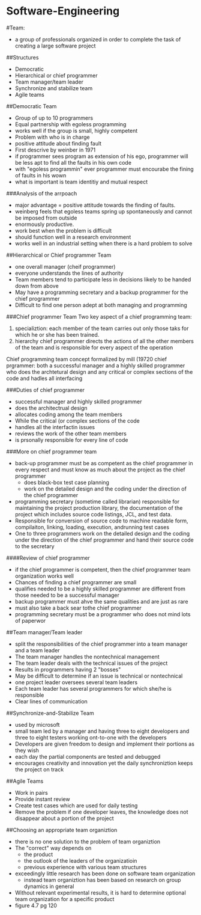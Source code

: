 # Software-Engineering

#Team:
- a group of professionals organized in order to complete the task of creating a large software project

##Structures
- Democratic 
- Hierarchical or chief programmer
- Team manager/team leader 
- Synchronize and stabilize team
- Agile teams

##Democratic Team
- Group of up to 10 programmers
- Equal partnership with egoless programming
- works well if the group is small, highly competent
- Problem with who is in charge
- positive attitude about finding fault
- First descrive by weinber in 1971
- if programmer sees program as extension of his ego, programmer will be less apt to find all the faults in his own code
- with "egoless programmin" ever programmer must encourabe the fining of faults in his wown
- what is important is team identitiy and mutual respect


###Analysis of the arrpoach
- major advantage = positive attitude towards the finding of faults.
- weinberg feels that egoless teams spring up spontaneously and cannot be imposed from outside
- enormously productive.
- work best when the problem is difficult
- should function well in a research environment
- works well in an industrial setting when there is a hard problem to solve


##Hierarchical or Chief programmer Team
- one overall manager (cheif programmer)
- everyone understands the lines of authority
- Team members tend to participate less in decisions likely to be handed down from above
- May have a programming secretary and a backup programmer for the chief programmer 
- Difficult to find one person adept at both managing and programming

###Chief programmer Team
Two key aspect of a chief programming team:

1. specializtion: each member of the team carries out only those taks for which he or she has been trained.
2. hierarchy chief programmer directs the actions of all the other members of the team and is responsible for every aspect of the operation

Chief programming team concept formalized by mill (19720
chief prgrammer: both a successful manager and a highly skilled programmer who does the archtetural design and any critical or complex sections of the code and hadles all interfacing

###Duties of chief programmer
- successful manager and highly skilled programmer
- does the architectrual design
- allocates coding among the team members
- While the critical (or complex sections of the code
- handles all the interfactin issues
- reviews the work of the other team members
- is prsonally responsible for every line of code

###More on chief programmer team
- back-up programmer must be as competent as the chief programmer in every respect and must know as much about the project as the chief programmer
    - does black-box test case planning
    - work on the detailed design and the coding under the direction of the chief programmer
- programming secretary (sometime called librarian) responsible for maintaining the project production library, the documentation of the project which includes source code listings, JCL, and test data.
- Responsible for conversion of source code to machine readable form, compilaiton, linking, loading, execution, andrunning test cases
- One to three programmers work on the detailed design and the coding under the direction of the chief programmer and hand their source code to the secretary

####Review of chief programmer
- if the chief programmer is competent, then the chief programmer team organization works well
- Chances of finding a chief programmer are small
- qualifies needed to be a highly skilled programmer are different from those needed to be a successful manager
- backup programmer must ahve the same qualities and are just as rare
- must also take a back sear tothe chief programmer
- programming secretary must be a programmer who does not mind lots of paperwor

##Team manager/Team leader
- split the responsibilities of the chief programmer into a team manager and a team leader
- The team manager handles the nontechnical management
- The team leader deals with the technical issues of the project
- Results in programmers having 2 "bosses"
- May be difficult to determine if an issue is technical or nontechnical
- one project leader oversees several team leaders
- Each team leader has several programmers for which she/he is responsible
- Clear lines of communication

##Synchronize-and-Stabilize Team
- used by microsoft
- small team led by a manager and having three to eight developers and three to eight testers working ont-to-one with the developers
- Developers are given freedom to design and implement their portions as they wish
- each day the partial components are tested and debugged
- encourages creativity and innovation yet the daily synchroniztion keeps the project on track

##Agile Teams
- Work in pairs
- Provide instant review
- Create test cases which are used for daily testing
- Remove the problem if one developer leaves,  the knowledge does not disappear about a portion of the project

##Choosing an appropriate team organiztion
- there is no one solution to the problem of team organiztion
- The "correct" way depends on
    - the product
    - the outlook of the leaders of the organizatioin
    - previous experience with various team structures
- exceedingly little research has been done on software team organization
    - instead team organiztion has been based on research on group dynamics in general
- Without relevant experimental results, it is hard to determine optional team organization for a specific product
- figure 4.7 pg 120
